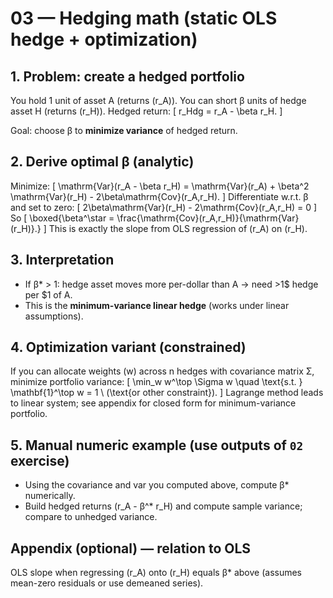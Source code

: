# 03 — Hedging math (static OLS hedge + optimization)

## 1. Problem: create a hedged portfolio
You hold 1 unit of asset A (returns \(r_A\)). You can short β units of hedge asset H (returns \(r_H\)). Hedged return:
\[
r_Hdg = r_A - \beta r_H.
\]

Goal: choose β to **minimize variance** of hedged return.

## 2. Derive optimal β (analytic)
Minimize:
\[
\mathrm{Var}(r_A - \beta r_H) = \mathrm{Var}(r_A) + \beta^2 \mathrm{Var}(r_H) - 2\beta\mathrm{Cov}(r_A,r_H).
\]
Differentiate w.r.t. β and set to zero:
\[
2\beta\mathrm{Var}(r_H) - 2\mathrm{Cov}(r_A,r_H) = 0
\]
So
\[
\boxed{\beta^\star = \frac{\mathrm{Cov}(r_A,r_H)}{\mathrm{Var}(r_H)}.}
\]
This is exactly the slope from OLS regression of \(r_A\) on \(r_H\).

## 3. Interpretation
- If β* > 1: hedge asset moves more per-dollar than A → need >1$ hedge per $1 of A.
- This is the **minimum-variance linear hedge** (works under linear assumptions).

## 4. Optimization variant (constrained)
If you can allocate weights \(w\) across n hedges with covariance matrix Σ, minimize portfolio variance:
\[
\min_w w^\top \Sigma w \quad \text{s.t. } \mathbf{1}^\top w = 1 \ (\text{or other constraint}).
\]
Lagrange method leads to linear system; see appendix for closed form for minimum-variance portfolio.

## 5. Manual numeric example (use outputs of `02` exercise)
- Using the covariance and var you computed above, compute β* numerically.
- Build hedged returns \(r_A - β^* r_H\) and compute sample variance; compare to unhedged variance.

## Appendix (optional) — relation to OLS
OLS slope when regressing \(r_A\) onto \(r_H\) equals β* above (assumes mean-zero residuals or use demeaned series).
